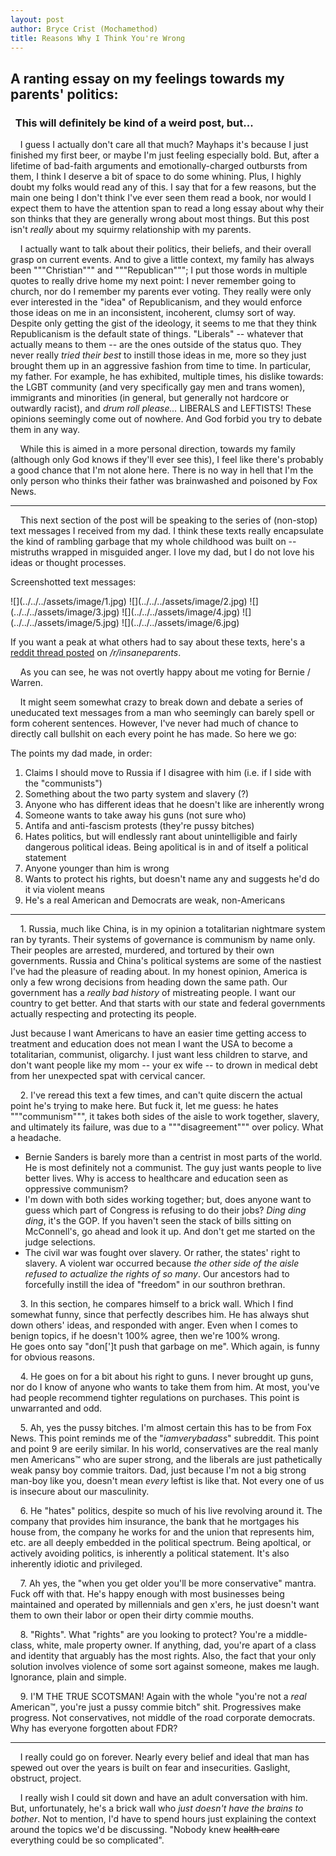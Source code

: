 ```yaml
---
layout: post
author: Bryce Crist (Mochamethod)
title: Reasons Why I Think You're Wrong
--- 
```

## A ranting essay on my feelings towards my parents' politics:  
### &nbsp;&nbsp;This will definitely be kind of a weird post, but...   

&nbsp;&nbsp;&nbsp;&nbsp;I guess I actually don't care all that much? Mayhaps it's because I just finished my first beer, or maybe I'm just feeling especially bold. But, after a lifetime of bad-faith arguments and emotionally-charged outbursts from them, I think I deserve a bit of space to do some whining. Plus, I highly doubt my folks would read any of this. I say that for a few reasons, but the main one being I don't think I've ever seen them read a book, nor would I expect them to have the attention span to read a long essay about why their son thinks that they are generally wrong about most things. But this post isn't _really_ about my squirmy relationship with my parents.   

&nbsp;&nbsp;&nbsp;&nbsp;I actually want to talk about their politics, their beliefs, and their overall grasp on current events. And to give a little context, my family has always been """Christian""" and """Republican"""; I put those words in multiple quotes to really drive home my next point: I never remember going to church, nor do I remember my parents ever voting. They really were only ever interested in the "idea" of Republicanism, and they would enforce those ideas on me in an inconsistent, incoherent, clumsy sort of way. Despite only getting the gist of the ideology, it seems to me that they think Republicanism is the default state of things. "Liberals" -- whatever that actually means to them -- are the ones outside of the status quo. They never really *tried their best* to instill those ideas in me, more so they just brought them up in an aggressive fashion from time to time. In particular, my father. For example, he has exhibited, multiple times, his dislike towards: the LGBT community (and very specifically gay men and trans women), immigrants and minorities (in general, but generally not hardcore or outwardly racist), and *drum roll please...* LIBERALS and LEFTISTS! These opinions seemingly come out of nowhere. And God forbid you try to debate them in any way.   

&nbsp;&nbsp;&nbsp;&nbsp;While this is aimed in a more personal direction, towards my family (although only God knows if they'll ever see this), I feel like there's probably a good chance that I'm not alone here. There is no way in hell that I'm the only person who thinks their father was brainwashed and poisoned by Fox News.   

-----

&nbsp;&nbsp;&nbsp;&nbsp;This next section of the post will be speaking to the series of (non-stop) text messages I received from my dad. I think these texts really encapsulate the kind of rambling garbage that my whole childhood was built on -- mistruths wrapped in misguided anger. I love my dad, but I do not love his ideas or thought processes.  

Screenshotted text messages: 

<span>
![](../../../assets/image/1.jpg)
![](../../../assets/image/2.jpg)
![](../../../assets/image/3.jpg)
![](../../../assets/image/4.jpg)
![](../../../assets/image/5.jpg)
![](../../../assets/image/6.jpg)
</span>

If you want a peak at what others had to say about these texts, here's a [reddit thread posted](https://www.reddit.com/r/insaneparents/comments/fe1u1f/im_24_all_i_said_was_im_voting_for_bernie/) on _/r/insaneparents_.

&nbsp;&nbsp;&nbsp;&nbsp;As you can see, he was not overtly happy about me voting for Bernie / Warren. 

&nbsp;&nbsp;&nbsp;&nbsp;It might seem somewhat crazy to break down and debate a series of uneducated text messages from a man who seemingly can barely spell or form coherent sentences. However, I've never had much of chance to directly call bullshit on each every point he has made. So here we go:  

The points my dad made, in order: 
1. Claims I should move to Russia if I disagree with him (i.e. if I side with the "communists")
2. Something about the two party system and slavery (?)
3. Anyone who has different ideas that he doesn't like are inherently wrong
4. Someone wants to take away his guns (not sure who)
5. Antifa and anti-fascism protests (they're pussy bitches)
6. Hates politics, but will endlessly rant about unintelligible and fairly dangerous political ideas. Being apolitical is in and of itself a political statement
7. Anyone younger than him is wrong
8. Wants to protect his rights, but doesn't name any and suggests he'd do it via violent means
9. He's a real American and Democrats are weak, non-Americans

----

&nbsp;&nbsp;&nbsp;&nbsp;1. Russia, much like China, is in my opinion a totalitarian nightmare system ran by tyrants. Their systems of governance is communism by name only. Their peoples are arrested, murdered, and tortured by their own governments. Russia and China's political systems are some of the nastiest I've had the pleasure of reading about. In my honest opinion, America is only a few wrong decisions from heading down the same path. Our government has a _really bad history_ of mistreating people. I want our country to get better. And that starts with our state and federal governments actually respecting and protecting its people.  

Just because I want Americans to have an easier time getting access to treatment and education does not mean I want the USA to become a totalitarian, communist, oligarchy. I just want less children to starve, and don't want people like my mom -- your ex wife -- to drown in medical debt from her unexpected spat with cervical cancer.  

&nbsp;&nbsp;&nbsp;&nbsp;2. I've reread this text a few times, and can't quite discern the actual point he's trying to make here. But fuck it, let me guess: he hates """communism""", it takes both sides of the aisle to work together, slavery, and ultimately its failure, was due to a """disagreement""" over policy. What a headache.    
- Bernie Sanders is barely more than a centrist in most parts of the world. He is most definitely not a communist. The guy just wants people to live better lives. Why is access to healthcare and education seen as oppressive communism?  
- I'm down with both sides working together; but, does anyone want to guess which part of Congress is refusing to do their jobs? _Ding ding ding_, it's the GOP. If you haven't seen the stack of bills sitting on McConnell's, go ahead and look it up. And don't get me started on the judge selections.  
- The civil war was fought over slavery. Or rather, the states' right to slavery. A violent war occurred because _the other side of the aisle refused to actualize the rights of so many_. Our ancestors had to forcefully instill the idea of "freedom" in our southron brethran.  

&nbsp;&nbsp;&nbsp;&nbsp;3. In this section, he compares himself to a brick wall. Which I find somewhat funny, since that perfectly describes him. He has always shut down others' ideas, and responded with anger. Even when I comes to benign topics, if he doesn't 100% agree, then we're 100% wrong.    
He goes onto say "don[']t push that garbage on me". Which again, is funny for obvious reasons.    

&nbsp;&nbsp;&nbsp;&nbsp;4. He goes on for a bit about his right to guns. I never brought up guns, nor do I know of anyone who wants to take them from him. At most, you've had people recommend tighter regulations on purchases. This point is unwarranted and odd.  

&nbsp;&nbsp;&nbsp;&nbsp;5. Ah, yes the pussy bitches. I'm almost certain this has to be from Fox News. This point reminds me of the "_iamverybadass_" subreddit. This point and point 9 are eerily similar. In his world, conservatives are the real manly men Americans™ who are super strong, and the liberals are just pathetically weak pansy boy commie traitors. Dad, just because I'm not a big strong man-boy like you, doesn't mean _every_ leftist is like that. Not every one of us is insecure about our masculinity.    

&nbsp;&nbsp;&nbsp;&nbsp;6. He "hates" politics, despite so much of his live revolving around it. The company that provides him insurance, the bank that he mortgages his house from, the company he works for and the union that represents him, etc. are all deeply embedded in the political spectrum. Being apoltical, or actively avoiding politics, is inherently a political statement. It's also inherently idiotic and privileged.        

&nbsp;&nbsp;&nbsp;&nbsp;7. Ah yes, the "when you get older you'll be more conservative" mantra. Fuck off with that. He's happy enough with most businesses being maintained and operated by millennials and gen x'ers, he just doesn't want them to own their labor or open their dirty commie mouths.   

&nbsp;&nbsp;&nbsp;&nbsp;8. "Rights". What "rights" are you looking to protect? You're a middle-class, white, male property owner. If anything, dad, you're apart of a class and identity that arguably has the most rights. Also, the fact that your only solution involves violence of some sort against someone, makes me laugh. Ignorance, plain and simple.  

&nbsp;&nbsp;&nbsp;&nbsp;9. I'M THE TRUE SCOTSMAN! Again with the whole "you're not a _real_ American™, you're just a pussy commie bitch" shit. Progressives make progress. Not conservatives, not middle of the road corporate democrats. Why has everyone forgotten about FDR?     

-----

&nbsp;&nbsp;&nbsp;&nbsp;I really could go on forever. Nearly every belief and ideal that man has spewed out over the years is built on fear and insecurities. Gaslight, obstruct, project.   

&nbsp;&nbsp;&nbsp;&nbsp;I really wish I could sit down and have an adult conversation with him. But, unfortunately, he's a brick wall who _just doesn't have the brains to bother_. Not to mention, I'd have to spend hours just explaining the context around the topics we'd be discussing. "Nobody knew ~~health care~~ everything could be so complicated".
